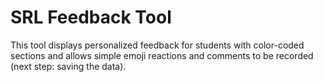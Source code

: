 # SRL Feedback Tool

This tool displays personalized feedback for students with color-coded sections
and allows simple emoji reactions and comments to be recorded (next step: saving the data).
